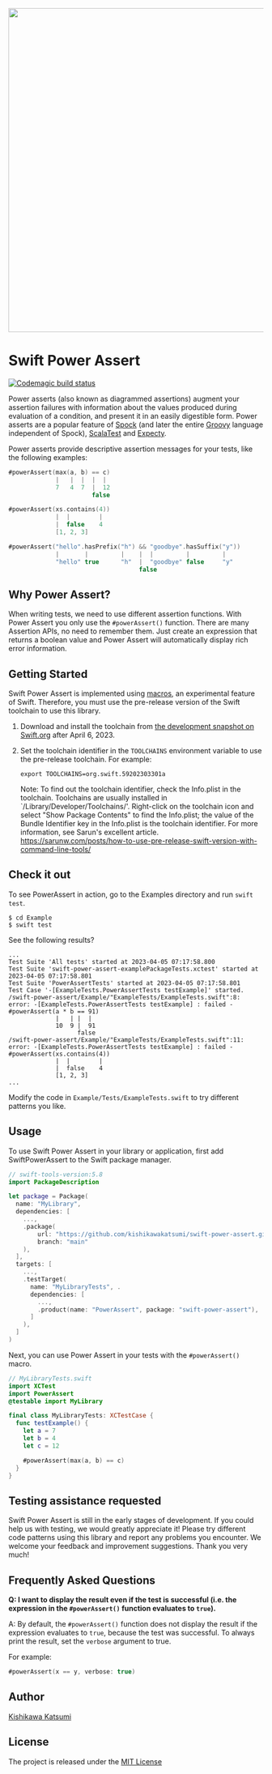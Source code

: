 <p align="center">
  <img width="640px" src="https://user-images.githubusercontent.com/40610/229582719-89359acd-8b1e-4a88-9bc2-0a269afcadbd.png" />
</p>

# Swift Power Assert

[![Codemagic build status](https://api.codemagic.io/apps/642dc9195f1acbc4a9aa8023/default-workflow/status_badge.svg)](https://codemagic.io/apps/642dc9195f1acbc4a9aa8023/default-workflow/latest_build)

Power asserts (also known as diagrammed assertions) augment your assertion failures with information about the values produced during evaluation of a condition, and present it in an easily digestible form. Power asserts are a popular feature of [Spock](https://github.com/spockframework/spock) (and later the entire [Groovy](https://github.com/apache/groovy) language independent of Spock), [ScalaTest](http://www.scalatest.org/) and [Expecty](https://github.com/pniederw/expecty).

Power asserts provide descriptive assertion messages for your tests, like the following examples:

```swift
#powerAssert(max(a, b) == c)
             |   |  |  |  |
             7   4  7  |  12
                       false

#powerAssert(xs.contains(4))
             |  |        |
             |  false    4
             [1, 2, 3]

#powerAssert("hello".hasPrefix("h") && "goodbye".hasSuffix("y"))
             |       |         |    |  |         |         |
             "hello" true      "h"  |  "goodbye" false     "y"
                                    false
```

## Why Power Assert?

When writing tests, we need to use different assertion functions. With Power Assert you only use the `#powerAssert()` function. There are many
Assertion APIs, no need to remember them. Just create an expression that returns a boolean value and Power Assert will automatically display rich error information.

## Getting Started

Swift Power Assert is implemented using [macros](https://github.com/apple/swift-evolution/blob/main/proposals/0382-expression-macros.md), an experimental feature of Swift. Therefore, you must use the pre-release version of the Swift toolchain to use this library.

1. Download and install the toolchain from [the development snapshot on Swift.org](https://www.swift.org/download/) after April 6, 2023.
2. Set the toolchain identifier in the `TOOLCHAINS` environment variable to use the pre-release toolchain.
   For example:

   ```shell
   export TOOLCHAINS=org.swift.59202303301a
   ```

   Note: To find out the toolchain identifier, check the Info.plist in the toolchain. Toolchains are usually installed in `/Library/Developer/Toolchains/'. Right-click on the toolchain icon and select "Show Package Contents" to find the Info.plist; the value of the Bundle Identifier key in the Info.plist is the toolchain identifier.
   For more information, see Sarun's excellent article.
   https://sarunw.com/posts/how-to-use-pre-release-swift-version-with-command-line-tools/

## Check it out

To see PowerAssert in action, go to the Examples directory and run `swift test`.

```shell
$ cd Example
$ swift test
```

See the following results?

```shell
...
Test Suite 'All tests' started at 2023-04-05 07:17:58.800
Test Suite 'swift-power-assert-examplePackageTests.xctest' started at 2023-04-05 07:17:58.801
Test Suite 'PowerAssertTests' started at 2023-04-05 07:17:58.801
Test Case '-[ExampleTests.PowerAssertTests testExample]' started.
/swift-power-assert/Example/"ExampleTests/ExampleTests.swift":8: error: -[ExampleTests.PowerAssertTests testExample] : failed -
#powerAssert(a * b == 91)
             |   | |  |
             10  9 |  91
                   false
/swift-power-assert/Example/"ExampleTests/ExampleTests.swift":11: error: -[ExampleTests.PowerAssertTests testExample] : failed -
#powerAssert(xs.contains(4))
             |  |        |
             |  false    4
             [1, 2, 3]
...
```

Modify the code in `Example/Tests/ExampleTests.swift` to try different patterns you like.

## Usage

To use Swift Power Assert in your library or application, first add SwiftPowerAssert to the Swift package manager.

```swift
// swift-tools-version:5.8
import PackageDescription

let package = Package(
  name: "MyLibrary",
  dependencies: [
    ...,
    .package(
        url: "https://github.com/kishikawakatsumi/swift-power-assert.git",
        branch: "main"
    ),
  ],
  targets: [
    ...,
    .testTarget(
      name: "MyLibraryTests", .
      dependencies: [
        ...,
        .product(name: "PowerAssert", package: "swift-power-assert"),
      ]
    ),
  ]
)
```

Next, you can use Power Assert in your tests with the `#powerAssert()` macro.

```swift
// MyLibraryTests.swift
import XCTest
import PowerAssert
@testable import MyLibrary

final class MyLibraryTests: XCTestCase {
  func testExample() {
    let a = 7
    let b = 4
    let c = 12

    #powerAssert(max(a, b) == c)
  }
}
```

## Testing assistance requested

Swift Power Assert is still in the early stages of development. If you could help us with testing, we would greatly appreciate it! Please try different code patterns using this library and report any problems you encounter. We welcome your feedback and improvement suggestions. Thank you very much!

## Frequently Asked Questions

**Q: I want to display the result even if the test is successful (i.e. the expression in the `#powerAssert()` function evaluates to `true`).**

A: By default, the `#powerAssert()` function does not display the result if the expression evaluates to `true`, because the test was successful. To always print the result, set the `verbose` argument to true.

For example:

```swift
#powerAssert(x == y, verbose: true)
```

## Author

[Kishikawa Katsumi](https://github.com/kishikawakatsumi)

## License

The project is released under the [MIT License](https://github.com/kishikawakatsumi/SwiftPowerAssert/blob/master/LICENSE.txt)
